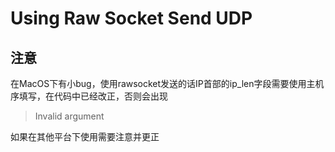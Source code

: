 # Using Raw Socket Send UDP

## 注意

在MacOS下有小bug，使用rawsocket发送的话IP首部的ip_len字段需要使用主机序填写，在代码中已经改正，否则会出现

> Invalid argument

如果在其他平台下使用需要注意并更正